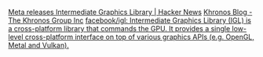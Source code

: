 
[Meta releases Intermediate Graphics Library | Hacker News](https://news.ycombinator.com/item?id=36635526)
[Khronos Blog - The Khronos Group Inc](https://www.khronos.org/blog/meta-uses-khronos-open-standards-in-new-intermediate-graphics-library)
[facebook/igl: Intermediate Graphics Library (IGL) is a cross-platform library that commands the GPU. It provides a single low-level cross-platform interface on top of various graphics APIs (e.g. OpenGL, Metal and Vulkan).](https://github.com/facebook/igl)
